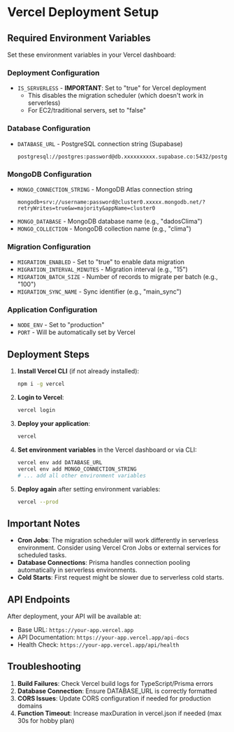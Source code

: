 # Vercel Deployment Setup

## Required Environment Variables

Set these environment variables in your Vercel dashboard:

### Deployment Configuration
- `IS_SERVERLESS` - **IMPORTANT**: Set to "true" for Vercel deployment
  - This disables the migration scheduler (which doesn't work in serverless)
  - For EC2/traditional servers, set to "false"

### Database Configuration
- `DATABASE_URL` - PostgreSQL connection string (Supabase)
  ```
  postgresql://postgres:password@db.xxxxxxxxxx.supabase.co:5432/postgres
  ```

### MongoDB Configuration
- `MONGO_CONNECTION_STRING` - MongoDB Atlas connection string
  ```
  mongodb+srv://username:password@cluster0.xxxxx.mongodb.net/?retryWrites=true&w=majority&appName=cluster0
  ```
- `MONGO_DATABASE` - MongoDB database name (e.g., "dadosClima")
- `MONGO_COLLECTION` - MongoDB collection name (e.g., "clima")

### Migration Configuration
- `MIGRATION_ENABLED` - Set to "true" to enable data migration
- `MIGRATION_INTERVAL_MINUTES` - Migration interval (e.g., "15")
- `MIGRATION_BATCH_SIZE` - Number of records to migrate per batch (e.g., "100")
- `MIGRATION_SYNC_NAME` - Sync identifier (e.g., "main_sync")

### Application Configuration
- `NODE_ENV` - Set to "production"
- `PORT` - Will be automatically set by Vercel

## Deployment Steps

1. **Install Vercel CLI** (if not already installed):
   ```bash
   npm i -g vercel
   ```

2. **Login to Vercel**:
   ```bash
   vercel login
   ```

3. **Deploy your application**:
   ```bash
   vercel
   ```

4. **Set environment variables** in the Vercel dashboard or via CLI:
   ```bash
   vercel env add DATABASE_URL
   vercel env add MONGO_CONNECTION_STRING
   # ... add all other environment variables
   ```

5. **Deploy again** after setting environment variables:
   ```bash
   vercel --prod
   ```

## Important Notes

- **Cron Jobs**: The migration scheduler will work differently in serverless environment. Consider using Vercel Cron Jobs or external services for scheduled tasks.
- **Database Connections**: Prisma handles connection pooling automatically in serverless environments.
- **Cold Starts**: First request might be slower due to serverless cold starts.

## API Endpoints

After deployment, your API will be available at:
- Base URL: `https://your-app.vercel.app`
- API Documentation: `https://your-app.vercel.app/api-docs`
- Health Check: `https://your-app.vercel.app/api/health`

## Troubleshooting

1. **Build Failures**: Check Vercel build logs for TypeScript/Prisma errors
2. **Database Connection**: Ensure DATABASE_URL is correctly formatted
3. **CORS Issues**: Update CORS configuration if needed for production domains
4. **Function Timeout**: Increase maxDuration in vercel.json if needed (max 30s for hobby plan)